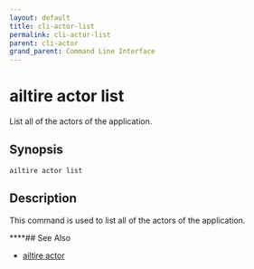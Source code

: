 ```yaml
---
layout: default
title: cli-actor-list
permalink: cli-actor-list
parent: cli-actor
grand_parent: Command Line Interface
---
```


# ailtire actor list

List all of the actors of the application.

## Synopsis

```shell
ailtire actor list
```

## Description

This command is used to list all of the actors of the application.

****## See Also

* [ailtire actor](cli-actor)
